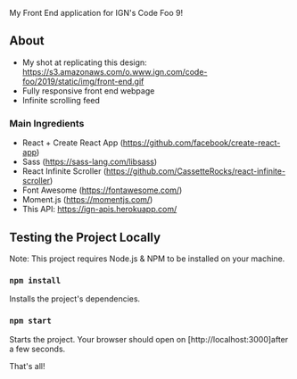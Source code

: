 My Front End application for IGN's Code Foo 9!

## About
- My shot at replicating this design: https://s3.amazonaws.com/o.www.ign.com/code-foo/2019/static/img/front-end.gif 
- Fully responsive front end webpage
- Infinite scrolling feed

### Main Ingredients
- React + Create React App (https://github.com/facebook/create-react-app)
- Sass (https://sass-lang.com/libsass)
- React Infinite Scroller (https://github.com/CassetteRocks/react-infinite-scroller)
- Font Awesome (https://fontawesome.com/)
- Moment.js (https://momentjs.com/)
- This API: https://ign-apis.herokuapp.com/

## Testing the Project Locally
Note: This project requires Node.js & NPM to be installed on your machine. 

### `npm install`
Installs the project's dependencies.

### `npm start`
Starts the project. Your browser should open on [http://localhost:3000]after a few seconds. 

That's all!

